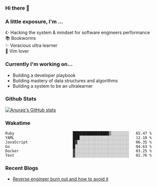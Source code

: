 ### Hi there 👋
### A little exposure, I'm ...

☪ Hacking the system & mindset for software engineers performance <br/>
📚 Bookworms <br/>
✨ Voracious ultra learner <br/>
🎠 Vim lover <br/>

<!--
**bitethecode/bitethecode** is a ✨ _special_ ✨ repository because its `README.md` (this file) appears on your GitHub profile.

Here are some ideas to get you started:

- 🔭 I’m currently working on ...
- 🌱 I’m currently learning ...
- 👯 I’m looking to collaborate on ...
- 🤔 I’m looking for help with ...
- 💬 Ask me about ...
- 📫 How to reach me: ...
- 😄 Pronouns: ...
- ⚡ Fun fact: ...
-->

### Currently I'm working on... 
- Building a developer playbook
- Building mastery of data structures and algorithms
- Building a system to be an ultralearner

### Github Stats
[![Anurag's GitHub stats](https://github-readme-stats.vercel.app/api?username=bitethecode&count_private=true&showing_icons=true)](https://github.com/anuraghazra/github-readme-stats)

### Wakatime
<!--START_SECTION:waka-->

```text
Ruby                          ████████████████▒░░░░░░░░   65.47 %
YAML                          ███░░░░░░░░░░░░░░░░░░░░░░   12.18 %
JavaScript                    █▓░░░░░░░░░░░░░░░░░░░░░░░   06.35 %
Go                            █░░░░░░░░░░░░░░░░░░░░░░░░   04.63 %
Docker                        ▓░░░░░░░░░░░░░░░░░░░░░░░░   03.25 %
Text                          ▓░░░░░░░░░░░░░░░░░░░░░░░░   02.76 %
```

<!--END_SECTION:waka-->

### Recent Blogs
- [Reverse engineer burn out and how to avoid it](https://bitethecode.org/#/articles/reverse-engineer-burnout-and-how-to-avoid-it)
